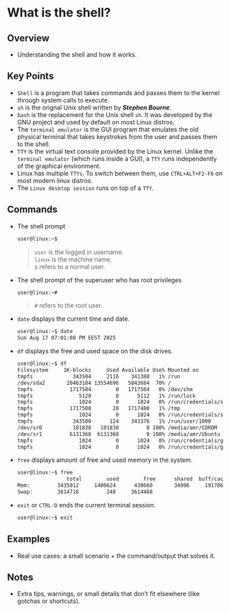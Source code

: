 # What is the shell?

## Overview
- Understanding the shell and how it works.

## Key Points
- `Shell` is a program that takes commands and passes them to the kernel through system calls to execute.
- `sh` is the orignal Unix shell written by ***Stephen Bourne***.
- `bash` is the replacement for the Unix shell `sh`. It was developed by the GNU project and used by default on most Linux distros.
- The `terminal emulator` is the GUI program that emulates the old physical terminal that takes keystrokes from the user and passes them to the shell.
- `TTY` is the virtual text console provided by the Linux kernel. Unlike the `terminal emulator` (which runs inside a GUI), a `TTY` runs independently of the graphical environment.
- Linux has multiple `TTYs`. To switch between them, use `CTRL+ALT+F2-F6` on most modern linux distros.
- The `Linux desktop session` runs on top of a `TTY`.

## Commands
- The shell prompt
  ```bash
  user@linux:~$
  ```
  > `user` is the logged in username.\
  > `linux` is the machine name.\
  > `$` refers to a normal user.

- The shell prompt of the superuser who has root privileges
  ```bash
  user@linux:~#
  ```
  > `#` refers to the root user.

- `date` displays the current time and date.
  ```bash
  user@linux:~$ date
  Sun Aug 17 07:01:08 PM EEST 2025
  ```

- `df` displays the free and used space on the disk drives.
  ```bash
  user@linux:~$ df
  Filesystem     1K-blocks     Used Available Use% Mounted on
  tmpfs             343504     2116    341388   1% /run
  /dev/sda2       20463184 13554696   5843684  70% /
  tmpfs            1717504        0   1717504   0% /dev/shm
  tmpfs               5120        8      5112   1% /run/lock
  tmpfs               1024        0      1024   0% /run/credentials/systemd-journald.service
  tmpfs            1717508       28   1717480   1% /tmp
  tmpfs               1024        0      1024   0% /run/credentials/systemd-resolved.service
  tmpfs             343500      124    343376   1% /run/user/1000
  /dev/sr0          101838   101838         0 100% /media/amr/CDROM
  /dev/sr1         6131368  6131368         0 100% /media/amr/Ubuntu 25.04 amd64
  tmpfs               1024        0      1024   0% /run/credentials/getty@tty3.service
  tmpfs               1024        0      1024   0% /run/credentials/getty@tty6.service
  ```

- `free` displays amount of free and used memory in the system.
  ```bash
  user@linux:~$ free
                  total        used        free      shared  buff/cache   available
  Mem:         3435012     1400624      438660       34996     1917868     2034388
  Swap:        3614716         248     3614468
  ```

- `exit` or `CTRL-D` ends the current terminal session.
  ```bash
  user@linux:~$ exit
  ```

## Examples
- Real use cases: a small scenario + the command/output that solves it.

## Notes
- Extra tips, warnings, or small details that don’t fit elsewhere (like gotchas or shortcuts).